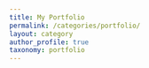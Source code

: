 ```yaml
---
title: My Portfolio
permalink: /categories/portfolio/
layout: category
author_profile: true
taxonomy: portfolio
---
```

